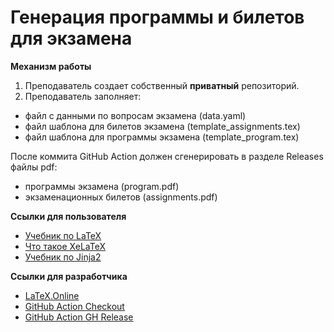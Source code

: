 # Генерация программы и билетов для экзамена

**Механизм работы**

1. Преподаватель создает собственный **приватный** репозиторий.
2. Преподаватель заполняет:

* файл c данными по вопросам экзамена (data.yaml)
* файл шаблона для билетов экзамена (template_assignments.tex)
* файл шаблона для программы экзамена (template_program.tex)

После коммита GitHub Action должен сгенерировать в разделе Releases файлы pdf:

* программы экзамена (program.pdf)
* экзаменационных билетов (assignments.pdf)

**Ссылки для пользователя**

* [Учебник по LaTeX](https://en.wikibooks.org/wiki/LaTeX)
* [Что такое XeLaTeX](https://www.overleaf.com/learn/latex/XeLaTeX)
* [Учебник по Jinja2](https://jinja.palletsprojects.com/en/3.0.x/)

**Ссылки для разработчика**

* [LaTeX.Online](https://latexonline.cc/)
* [GitHub Action Checkout](https://github.com/marketplace/actions/checkout)
* [GitHub Action GH Release](https://github.com/marketplace/actions/gh-release)
